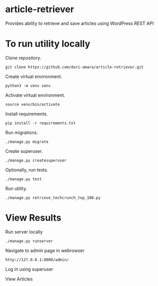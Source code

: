 # article-retriever
Provides ability to retrieve and save articles using WordPress REST API

# To run utility locally

Clone repository.

    git clone https://github.com/dori-amara/article-retriever.git

Create virtual environment.

    python3 -m venv venv

Activate virtual environment.

    source venv/bin/activate

Install requirements.

    pip install -r requirements.txt

Run migrations.

    ./manage.py migrate

Create superuser.

    ./manage.py createsuperuser

Optionally, run tests.

    ./manage.py test

Run utility.

    ./manage.py retrieve_techcrunch_top_100.py

# View Results

Run server locally 

    ./manage.py runserver
    
Navigate to admin page in webrowser 

    http://127.0.0.1:8000/admin/
    
Log in using superuser

View Articles